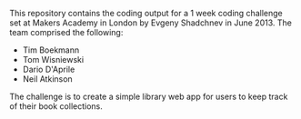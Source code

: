 This repository contains the coding output for a 1 week coding challenge set at Makers Academy in London by Evgeny Shadchnev in June 2013. The team comprised the following:

  * Tim Boekmann
  * Tom Wisniewski
  * Dario D'Aprile
  * Neil Atkinson

The challenge is to create a simple library web app for users to keep track of their book collections.

